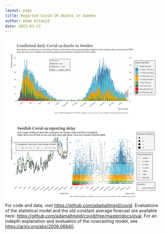```yaml
---
layout: page
title: Reported Covid-19 deaths in Sweden
author: Adam Altmejd
date: 2021-03-23
---
```


![Graph of Swedish Covid-19 deaths with reporting delay.](deaths_lag_sweden_2021-03-23.png "Swedish Covid-19 deaths.")
![Graph of Swedish Covid-19 reporting delay in daily deaths.](lag_trend_sweden_2021-03-23.png "Trend in Swedish Covid-19 mortality reporting delay.")
For code and data, visit <https://github.com/adamaltmejd/covid>.
Evaluations of the statistical model and the old constant average forecast are available here: <https://github.com/adamaltmejd/covid/tree/master/docs/eval>.
For an indepth explanation and evaluation of the nowcasting model, see <https://arxiv.org/abs/2006.06840>.
